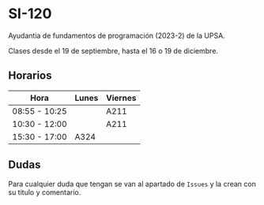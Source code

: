 # SI-120

Ayudantia de fundamentos de programación (2023-2) de la UPSA.

Clases desde el 19 de septiembre, hasta el 16 o 19 de diciembre.

## Horarios

| Hora          | Lunes | Viernes |
|---------------|-------|---------|
| 08:55 - 10:25 |       | A211    |
| 10:30 - 12:00 |       | A211    |
| 15:30 - 17:00 | A324  |         |

## Dudas

Para cualquier duda que tengan se van al apartado de `Issues` y la crean con su titulo y comentario.
